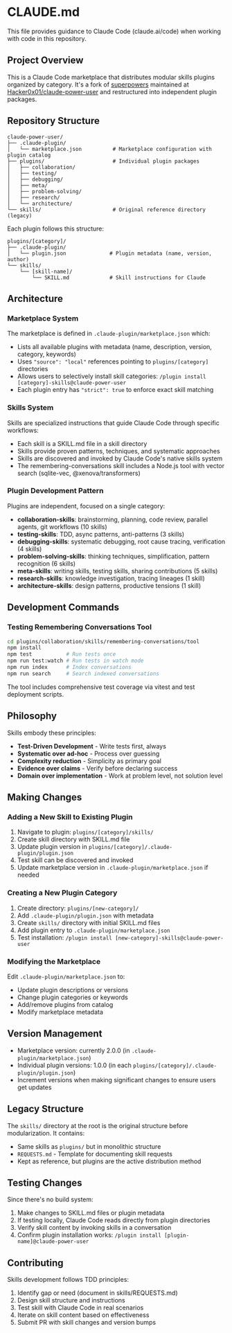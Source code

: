 # CLAUDE.md

This file provides guidance to Claude Code (claude.ai/code) when working with code in this repository.

## Project Overview

This is a Claude Code marketplace that distributes modular skills plugins organized by category. It's a fork of [superpowers](https://github.com/obra/superpowers) maintained at [Hacker0x01/claude-power-user](https://github.com/Hacker0x01/claude-power-user) and restructured into independent plugin packages.

## Repository Structure

```
claude-power-user/
├── .claude-plugin/
│   └── marketplace.json          # Marketplace configuration with plugin catalog
├── plugins/                      # Individual plugin packages
│   ├── collaboration/
│   ├── testing/
│   ├── debugging/
│   ├── meta/
│   ├── problem-solving/
│   ├── research/
│   └── architecture/
└── skills/                       # Original reference directory (legacy)
```

Each plugin follows this structure:
```
plugins/[category]/
├── .claude-plugin/
│   └── plugin.json              # Plugin metadata (name, version, author)
└── skills/
    └── [skill-name]/
        └── SKILL.md             # Skill instructions for Claude
```

## Architecture

### Marketplace System

The marketplace is defined in `.claude-plugin/marketplace.json` which:
- Lists all available plugins with metadata (name, description, version, category, keywords)
- Uses `"source": "local"` references pointing to `plugins/[category]` directories
- Allows users to selectively install skill categories: `/plugin install [category]-skills@claude-power-user`
- Each plugin entry has `"strict": true` to enforce exact skill matching

### Skills System

Skills are specialized instructions that guide Claude Code through specific workflows:
- Each skill is a SKILL.md file in a skill directory
- Skills provide proven patterns, techniques, and systematic approaches
- Skills are discovered and invoked by Claude Code's native skills system
- The remembering-conversations skill includes a Node.js tool with vector search (sqlite-vec, @xenova/transformers)

### Plugin Development Pattern

Plugins are independent, focused on a single category:
- **collaboration-skills**: brainstorming, planning, code review, parallel agents, git workflows (10 skills)
- **testing-skills**: TDD, async patterns, anti-patterns (3 skills)
- **debugging-skills**: systematic debugging, root cause tracing, verification (4 skills)
- **problem-solving-skills**: thinking techniques, simplification, pattern recognition (6 skills)
- **meta-skills**: writing skills, testing skills, sharing contributions (5 skills)
- **research-skills**: knowledge investigation, tracing lineages (1 skill)
- **architecture-skills**: design patterns, productive tensions (1 skill)

## Development Commands

### Testing Remembering Conversations Tool

```bash
cd plugins/collaboration/skills/remembering-conversations/tool
npm install
npm test           # Run tests once
npm run test:watch # Run tests in watch mode
npm run index      # Index conversations
npm run search     # Search indexed conversations
```

The tool includes comprehensive test coverage via vitest and test deployment scripts.

## Philosophy

Skills embody these principles:
- **Test-Driven Development** - Write tests first, always
- **Systematic over ad-hoc** - Process over guessing
- **Complexity reduction** - Simplicity as primary goal
- **Evidence over claims** - Verify before declaring success
- **Domain over implementation** - Work at problem level, not solution level

## Making Changes

### Adding a New Skill to Existing Plugin

1. Navigate to plugin: `plugins/[category]/skills/`
2. Create skill directory with SKILL.md file
3. Update plugin version in `plugins/[category]/.claude-plugin/plugin.json`
4. Test skill can be discovered and invoked
5. Update marketplace version in `.claude-plugin/marketplace.json` if needed

### Creating a New Plugin Category

1. Create directory: `plugins/[new-category]/`
2. Add `.claude-plugin/plugin.json` with metadata
3. Create `skills/` directory with initial SKILL.md files
4. Add plugin entry to `.claude-plugin/marketplace.json`
5. Test installation: `/plugin install [new-category]-skills@claude-power-user`

### Modifying the Marketplace

Edit `.claude-plugin/marketplace.json` to:
- Update plugin descriptions or versions
- Change plugin categories or keywords
- Add/remove plugins from catalog
- Modify marketplace metadata

## Version Management

- Marketplace version: currently 2.0.0 (in `.claude-plugin/marketplace.json`)
- Individual plugin versions: 1.0.0 (in each `plugins/[category]/.claude-plugin/plugin.json`)
- Increment versions when making significant changes to ensure users get updates

## Legacy Structure

The `skills/` directory at the root is the original structure before modularization. It contains:
- Same skills as `plugins/` but in monolithic structure
- `REQUESTS.md` - Template for documenting skill requests
- Kept as reference, but plugins are the active distribution method

## Testing Changes

Since there's no build system:
1. Make changes to SKILL.md files or plugin metadata
2. If testing locally, Claude Code reads directly from plugin directories
3. Verify skill content by invoking skills in a conversation
4. Confirm plugin installation works: `/plugin install [plugin-name]@claude-power-user`

## Contributing

Skills development follows TDD principles:
1. Identify gap or need (document in skills/REQUESTS.md)
2. Design skill structure and instructions
3. Test skill with Claude Code in real scenarios
4. Iterate on skill content based on effectiveness
5. Submit PR with skill changes and version bumps
